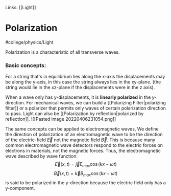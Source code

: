 Links: [[Light]]
# Polarization
#college/physics/Light  

Polarization is a characteristic of all transverse waves.

### Basic concepts:
For a string that's in equilibrium lies along the x-axis the displacements may be along the y-axis, in this case the string always lies in the xy-plane.
(the string would lie in the xz-plane if the displacements were in the z axis).

When a wave only has y-displacements, it is __linearly polarized__ in the y-direction. For mechanical waves, we can build a [[Polarizing Filter|polarizing filter]] or a polarizer that permits only waves of certain polarization direction to pass. Light can also be [[Polarization by reflection|polarized by reflection]].
![[Pasted image 20220406231054.png]]


The same concepts can be applied to electromagnetic waves,
We define the direction of polarization of an electromagnetic wave to be the direction of the electric-field $\vec{E}$  not the magnetic field $\vec{B}$. This is because many common electromagnetic wave detectors respond to the electric forces on electrons in materials, not the magnetic forces. Thus, the electromagnetic wave described by wave function:
$$\vec{E}(x, t) = \vec{j}E _{max}\cos(kx - \omega t)$$
$$\vec{B}(x, t) = \vec{k}B _{max}\cos(kx - \omega t)$$
is said to be polarized in the y-direction because the electric field only has a y-component.